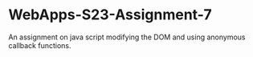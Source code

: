 # WebApps-S23-Assignment-7
An assignment on java script modifying the DOM and using anonymous callback functions.
